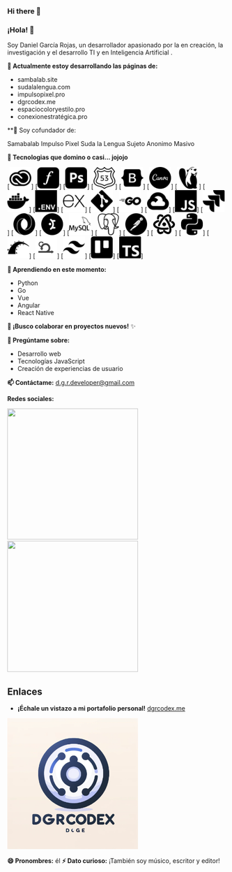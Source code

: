 ### Hi there 👋

<!--
**DGRcodex/dgrcodex** is a ✨ _special_ ✨ repository because its `README.md` (this file) appears on your GitHub profile.

Here are some ideas to get you started:

- 🔭 I’m currently working on sambalab.site sudalalengua.com and impulsopixel.pro
- 🌱 I’m currently learning python, go, vue, angular, and react native.
- 👯 I’m looking to collaborate on 
- 🤔 I’m looking for help with ...
- 💬 Ask me about ...
- 📫 How to reach me: on my personal email: d.g.r.developer@gmai.com 
[![Enlace a Linkedin](https://cdn.jsdelivr.net/npm/simple-icons@latest/icons/linkedin.svg)](https://www.linkedin.com/in/dgrcodex)
[![Enlace a Instagram](https://cdn.jsdelivr.net/npm/simple-icons@latest/icons/instagram.svg)](https://www.instagram.com/d.g.r.codex)
## Enlaces

* [Mi portfolio personal](https://dgrcodex.me)
![Mi imagen](https://raw.githubusercontent.com/DGRcodex/dgrcodex/main/dgrcodexlogo9.webp)](https://dgrcodex.me)



- 😄 Pronouns: he
- ⚡ Fun fact: I am also a musician, writer and editor.
-->


### **¡Hola! 👋**

Soy Daniel García Rojas, un desarrollador apasionado por la en creación, la investigación y el desarrollo TI y en Inteligencia Artificial .

**🔭 Actualmente estoy desarrollando las páginas de:**

* sambalab.site 
* sudalalengua.com
* impulsopixel.pro
* dgrcodex.me
* espaciocoloryestilo.pro
* conexionestratégica.pro 


**🔭 Soy cofundador de:

Samabalab
Impulso Pixel
Suda la Lengua
Sujeto Anonimo Masivo


**🌱 Tecnologias que domino o casi... jojojo**




[<img src="https://raw.githubusercontent.com/DGRcodex/dgrcodex/main/adobecreativecloud.svg" width="50" height="50">]
[<img src="https://raw.githubusercontent.com/DGRcodex/dgrcodex/main/adobefonts.svg" width="50" height="50">]
[<img src="https://raw.githubusercontent.com/DGRcodex/dgrcodex/main/adobephotoshop.svg" width="50" height="50">]
[<img src="https://raw.githubusercontent.com/DGRcodex/dgrcodex/main/amazonroute53.svg" width="50" height="50">]
[<img src="https://raw.githubusercontent.com/DGRcodex/dgrcodex/main/bootstrap.svg" width="50" height="50">]
[<img src="https://raw.githubusercontent.com/DGRcodex/dgrcodex/main/canva.svg" width="50" height="50">]
[<img src="https://raw.githubusercontent.com/DGRcodex/dgrcodex/main/dbeaver.svg" width="50" height="50">]
[<img src="https://raw.githubusercontent.com/DGRcodex/dgrcodex/main/docker.svg" width="50" height="50">]
[<img src="https://raw.githubusercontent.com/DGRcodex/dgrcodex/main/dotenv.svg" width="50" height="50">]
[<img src="https://raw.githubusercontent.com/DGRcodex/dgrcodex/main/express.svg" width="50" height="50">]
[<img src="https://raw.githubusercontent.com/DGRcodex/dgrcodex/main/git.svg" width="50" height="50">]
[<img src="https://raw.githubusercontent.com/DGRcodex/dgrcodex/main/go.svg" width="50" height="50">]
[<img src="https://raw.githubusercontent.com/DGRcodex/dgrcodex/main/googlecloud.svg" width="50" height="50">]
[<img src="https://raw.githubusercontent.com/DGRcodex/dgrcodex/main/javascript.svg" width="50" height="50">]
[<img src="https://raw.githubusercontent.com/DGRcodex/dgrcodex/main/jira.svg" width="50" height="50">]
[<img src="https://raw.githubusercontent.com/DGRcodex/dgrcodex/main/json.svg" width="50" height="50">]
[<img src="https://raw.githubusercontent.com/DGRcodex/dgrcodex/main/mantine.svg" width="50" height="50">]
[<img src="https://raw.githubusercontent.com/DGRcodex/dgrcodex/main/mysql.svg" width="50" height="50">]
[<img src="https://raw.githubusercontent.com/DGRcodex/dgrcodex/main/postgresql.svg" width="50" height="50">]
[<img src="https://raw.githubusercontent.com/DGRcodex/dgrcodex/main/postman.svg" width="50" height="50">]
[<img src="https://raw.githubusercontent.com/DGRcodex/dgrcodex/main/react.svg" width="50" height="50">]
[<img src="https://raw.githubusercontent.com/DGRcodex/dgrcodex/main/python.svg" width="50" height="50">]
[<img src="https://raw.githubusercontent.com/DGRcodex/dgrcodex/main/rubyonrails.svg" width="50" height="50">]
[<img src="https://raw.githubusercontent.com/DGRcodex/dgrcodex/main/scrum.svg" width="50" height="50">]
[<img src="https://raw.githubusercontent.com/DGRcodex/dgrcodex/main/tailwindcss.svg" width="50" height="50">]
[<img src="https://raw.githubusercontent.com/DGRcodex/dgrcodex/main/trello.svg" width="50" height="50">]
[<img src="https://raw.githubusercontent.com/DGRcodex/dgrcodex/main/typescript.svg" width="50" height="50">]


**🌱 Aprendiendo en este momento:**

* Python
* Go
* Vue
* Angular
* React Native

**👯 ¡Busco colaborar en proyectos nuevos!** ✨

**💬 Pregúntame sobre:**

* Desarrollo web
* Tecnologías JavaScript 
* Creación de experiencias de usuario

**📫 Contáctame:** d.g.r.developer@gmail.com 

**Redes sociales:**

[<img src="https://cdn.jsdelivr.net/npm/simple-icons@latest/icons/linkedin.svg" width="300" height="300">](https://www.linkedin.com/in/dgrcodex) [<img src="https://cdn.jsdelivr.net/npm/simple-icons@latest/icons/instagram.svg" width="300" height="300">](https://www.instagram.com/d.g.r.codex)




## **Enlaces**

* **¡Échale un vistazo a mi portafolio personal!** [dgrcodex.me](https://dgrcodex.me)

[<img src="https://raw.githubusercontent.com/DGRcodex/dgrcodex/main/dgrcodexlogo9.webp" width="300" heigth="300">](https://dgrcodex.me)


**😄 Pronombres:** él
**⚡ Dato curioso:** ¡También soy músico, escritor y editor! 
